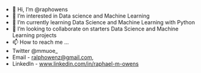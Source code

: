 - 👋 Hi, I’m @raphowens
- 👀 I’m interested in Data science and Machine Learning
- 🌱 I’m currently learning Data Science and Machine Learning with Python
- 💞️ I’m looking to collaborate on starters  Data Science and Machine Learning projects
- 📫 How to reach me ...
- Twitter @mmuoe_
- Email - ralphowenz@gmail.com,
- LinkedIn - www.linkedin.com/in/raphael-m-owens

<!---
raphowens/raphowens is a ✨ special ✨ repository because its `README.md` (this file) appears on your GitHub profile.
You can click the Preview link to take a look at your changes.
--->
